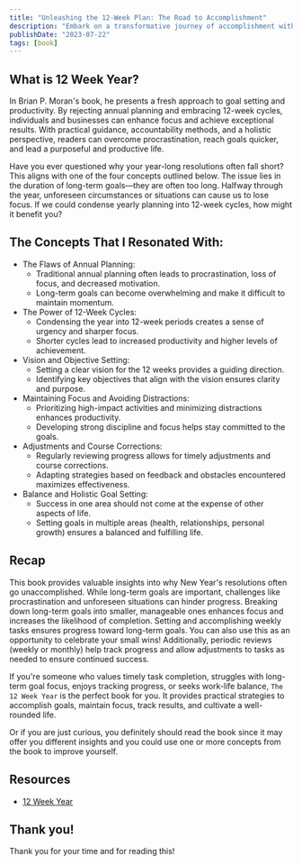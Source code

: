 ```yaml
---
title: "Unleashing the 12-Week Plan: The Road to Accomplishment"
description: "Embark on a transformative journey of accomplishment with the powerful 12-Week Plan. Unleash your potential and achieve your goals like never before."
publishDate: "2023-07-22"
tags: [book]
---
```


## What is 12 Week Year?

In Brian P. Moran's book, he presents a fresh approach to goal setting and productivity. By rejecting annual planning and embracing 12-week cycles, individuals and businesses can enhance focus and achieve exceptional results. With practical guidance, accountability methods, and a holistic perspective, readers can overcome procrastination, reach goals quicker, and lead a purposeful and productive life.

Have you ever questioned why your year-long resolutions often fall short? This aligns with one of the four concepts outlined below. The issue lies in the duration of long-term goals—they are often too long. Halfway through the year, unforeseen circumstances or situations can cause us to lose focus. If we could condense yearly planning into 12-week cycles, how might it benefit you?

## The Concepts That I Resonated With:

- The Flaws of Annual Planning:
  - Traditional annual planning often leads to procrastination, loss of focus, and decreased motivation.
  - Long-term goals can become overwhelming and make it difficult to maintain momentum.
- The Power of 12-Week Cycles:
  - Condensing the year into 12-week periods creates a sense of urgency and sharper focus.
  - Shorter cycles lead to increased productivity and higher levels of achievement.
- Vision and Objective Setting:
  - Setting a clear vision for the 12 weeks provides a guiding direction.
  - Identifying key objectives that align with the vision ensures clarity and purpose.
- Maintaining Focus and Avoiding Distractions:
  - Prioritizing high-impact activities and minimizing distractions enhances productivity.
  - Developing strong discipline and focus helps stay committed to the goals.
- Adjustments and Course Corrections:
  - Regularly reviewing progress allows for timely adjustments and course corrections.
  - Adapting strategies based on feedback and obstacles encountered maximizes effectiveness.
- Balance and Holistic Goal Setting:
  - Success in one area should not come at the expense of other aspects of life.
  - Setting goals in multiple areas (health, relationships, personal growth) ensures a balanced and fulfilling life.

## Recap

This book provides valuable insights into why New Year's resolutions often go unaccomplished. While long-term goals are important, challenges like procrastination and unforeseen situations can hinder progress. Breaking down long-term goals into smaller, manageable ones enhances focus and increases the likelihood of completion. Setting and accomplishing weekly tasks ensures progress toward long-term goals. You can also use this as an opportunity to celebrate your small wins! Additionally, periodic reviews (weekly or monthly) help track progress and allow adjustments to tasks as needed to ensure continued success.

If you're someone who values timely task completion, struggles with long-term goal focus, enjoys tracking progress, or seeks work-life balance, `The 12 Week Year` is the perfect book for you. It provides practical strategies to accomplish goals, maintain focus, track results, and cultivate a well-rounded life.

Or if you are just curious, you definitely should read the book since it may offer you different insights and you could use one or more concepts from the book to improve yourself.

## Resources

- [12 Week Year](https://12weekyear.com/)

## Thank you!

Thank you for your time and for reading this!
